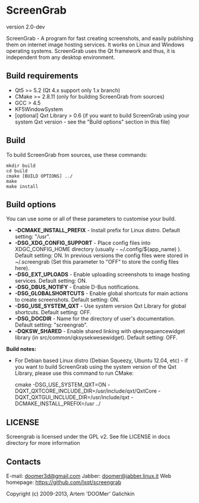 ScreenGrab
==========

version 2.0-dev

ScreenGrab - A program for fast creating screenshots, and easily publishing them on internet image hosting services. It works on Linux and Windows operating systems. ScreenGrab uses the Qt framework and thus, it is independent from any desktop environment.

Build requirements
------------------

 * Qt5 >= 5.2 (Qt 4.x support only 1.x branch)
 * CMake >= 2.8.11 (only for building ScreenGrab from sources)
 * GCC > 4.5
 * KF5WindowSystem
 * [optional] Qxt Library > 0.6 (if you want to build ScreenGrab using your system Qxt version - see the "Build options" section in this file)

Build
-----

To build ScreenGrab from sources, use these commands:

	mkdir build
	cd build
	cmake [BUILD OPTIONS] ../
	make
	make install

Build options
-------------

You can use some or all of these parameters to customise your build.

 * **-DCMAKE_INSTALL_PREFIX** - Install prefix for Linux distro. Default setting: "/usr".
 * **-DSG_XDG_CONFIG_SUPPORT** - Place config files into XDGC_CONFIG_HOME directory (usually - ~/.config/${app_name) ). Default setting: ON. In previous versions the config files were stored in ~/.screengrab (Set this parameter to "OFF" to store the config files here).
 * **-DSG_EXT_UPLOADS** - Enable uploading screenshots to image hosting services. Default setting: ON.
 * **-DSG_DBUS_NOTIFY** - Enable D-Bus notifications.
 * **-DSG_GLOBALSHORTCUTS** - Enable global shortcuts for main actions to create screenshots. Default setting: ON.
 * **-DSG_USE_SYSTEM_QXT** - Use system version Qxt Library for global shortcuts. Default setting: OFF.
 * **-DSG_DOCDIR** - Name for the directory of user's documentation. Default setting:  "screengrab".
 * **-DQKSW_SHARED** - Enable shared linking with qkeysequencewidget library (in src/common/qksysekwesewidget). Default setting: OFF.
 
**Build notes:**

 * For Debian based Linux distro (Debian Squeezy, Ubuntu 12.04, etc) - if you want to build ScreenGrab using the system version of the Qxt Library,  please use this command to run CMake:
 
	cmake -DSG_USE_SYSTEM_QXT=ON -DQXT_QXTCORE_INCLUDE_DIR=/usr/include/qxt/QxtCore -DQXT_QXTGUI_INCLUDE_DIR=/usr/include/qxt -DCMAKE_INSTALL_PREFIX=/usr ../


LICENSE
-------

Screengrab is licensed under the GPL v2. See file LICENSE in docs directory for more information

Contacts
--------

E-mail: doomer3d@gmail.com
Jabber: doomer@jabber.linux.it
Web homepage: https://github.com/lxqt/screengrab


Copyright (c) 2009-2013, Artem 'DOOMer' Galichkin

